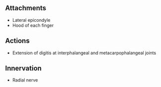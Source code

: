 ## Attachments
- Lateral epicondyle
- Hood of each finger
## Actions 
- Extension of digitis at interphalangeal and metacarpophalangeal joints
## Innervation 
- Radial nerve